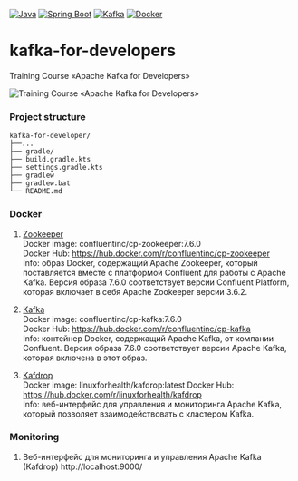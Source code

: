 [![Java](https://img.shields.io/badge/Java-E43222??style=for-the-badge&logo=openjdk&logoColor=FFFFFF)](https://www.java.com/)
[![Spring Boot](https://img.shields.io/badge/Spring_Boot-FFFFFF??style=for-the-badge&logo=Spring)](https://spring.io/projects/spring-boot/)
[![Kafka](https://img.shields.io/badge/Kafka-000000??style=for-the-badge&logo=apachekafka)](https://kafka.apache.org/)
[![Docker](https://img.shields.io/badge/Docker-0E2B62??style=for-the-badge&logo=Docker&logoColor=FFFFFF)](https://www.docker.com/)
# kafka-for-developers
Training Course «Apache Kafka for Developers»

<img src="https://i.postimg.cc/3xsw3Jdh/kafka-cover.png" alt="Training Course «Apache Kafka for Developers»" />

### Project structure
```
kafka-for-developer/
├──...
├── gradle/
├── build.gradle.kts
├── settings.gradle.kts
├── gradlew
├── gradlew.bat
└── README.md
```


### Docker

1. [Zookeeper](https://zookeeper.apache.org/)  
   Docker image: confluentinc/cp-zookeeper:7.6.0  
   Docker Hub: https://hub.docker.com/r/confluentinc/cp-zookeeper  
   Info: образ Docker, содержащий Apache Zookeeper, который поставляется вместе с платформой Confluent для работы с Apache Kafka.
   Версия образа 7.6.0 соответствует версии Confluent Platform, которая включает в себя Apache Zookeeper версии 3.6.2.


2. [Kafka](https://kafka.apache.org/)  
   Docker image: confluentinc/cp-kafka:7.6.0  
   Docker Hub: https://hub.docker.com/r/confluentinc/cp-kafka  
   Info: контейнер Docker, содержащий Apache Kafka, от компании Confluent. Версия образа 7.6.0 соответствует версии
   Apache Kafka, которая включена в этот образ.


3. [Kafdrop](https://github.com/obsidiandynamics/kafdrop)  
   Docker image: linuxforhealth/kafdrop:latest
   Docker Hub: https://hub.docker.com/r/linuxforhealth/kafdrop  
   Info: веб-интерфейс для управления и мониторинга Apache Kafka, который позволяет взаимодействовать с кластером Kafka.




### Monitoring


1. Веб-интерфейс для мониторинга и управления Apache Kafka (Kafdrop) http://localhost:9000/


